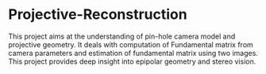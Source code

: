 # Projective-Reconstruction

This project aims at the understanding of pin-hole camera model and projective geometry. It deals with computation of Fundamental matrix from camera parameters and estimation of fundamental matrix using two images. This project provides deep insight into epipolar geometry and stereo vision.
